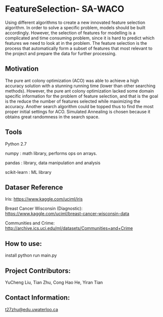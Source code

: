 # FeatureSelection- SA-WACO
Using different algorithms to create a new innovated feature selection algorithm. In order to solve a specific problem, models should be built accordingly. However, the selection of features for modelling is a complicated and time consuming problem, since it is hard to predict which features we need to look at in the problem. The feature selection is the process that automatically form a subset of features that most relevant to the project and prepare the data for further processing.
## Motivation
The pure ant colony optimization (ACO) was able to achieve a high accuracy solution with a stunning running time (lower than other searching methods). However, the pure ant colony optimization lacked some domain specific information for the problem of feature selection, and that is the goal is the reduce the number of features selected while maximizing the accuracy. Another search algorithm could be topped thus to find the most proper initial settings for ACO. Simulated Annealing is chosen because it obtains great randomness in the search space.
## Tools
Python 2.7 

numpy : math library, performs ops on arrays.

pandas : library, data manipulation and analysis

scikit-learn : ML library 
## Dataser Reference
Iris: 
https://www.kaggle.com/uciml/iris

Breast Cancer Wisconsin (Diagnostic):
https://www.kaggle.com/uciml/breast-cancer-wisconsin-data

Communities and Crime:
http://archive.ics.uci.edu/ml/datasets/Communities+and+Crime
## How to use:
install python
run main.py
## Project Contributors:
YuCheng Liu, 
Tian Zhu, 
Cong Hao He, 
Yiran Tian
## Contact Information:
t27zhu@edu.uwaterloo.ca


